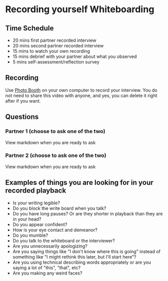 # Recording yourself Whiteboarding

## Time Schedule

- 20 mins first partner recorded interview
- 20 mins second partner recorded interview
- 15 mins to watch your own recording
- 15 mins debrief with your partner about what you observed
- 5 mins self-assessment/reflection survey

## Recording

Use [Photo Booth](https://www.imore.com/how-use-photo-booth-mac) on your own computer to record your interview. You do not need to share this video with anyone, and yes, you can delete it right after if you want.

## Questions

### Partner 1 (choose to ask one of the two)

View markdown when you are ready to ask
<!--
1. Find the 10 most popular words (popularity is determined by how often they occur) in a text file (or long string of text).
2. Given any integer, print an English phrase that describes the integer (e.g. One Thousand Two Hundred Thirty Four).
-->

### Partner 2 (choose to ask one of the two)

View markdown when you are ready to ask
<!--
3. Given two strings, write a method to decide if one is a permutation of the other (different ordering of the same letters)?
4. Given two lists of unordered numbers, find the intersection of the two lists (the numbers that are in common).
-->

## Examples of things you are looking for in your recorded playback

- Is your writing legible?
- Do you block the write board when you talk?
- Do you have long pauses? Or are they shorter in playback than they are in your head?
- Do you appear confident?
- How is your eye contact and demeanor?
- Do you mumble?
- Do you talk to the whiteboard or the interviewer?
- Are you unnecessarily apologizing?
- Are you saying things like "I don't know where this is going" instead of something like "I might rethink this later, but I'll start here"?
- Are you using technical describing words appropriately or are you saying a lot of "this", "that", etc?
- Are you making any weird faces?

